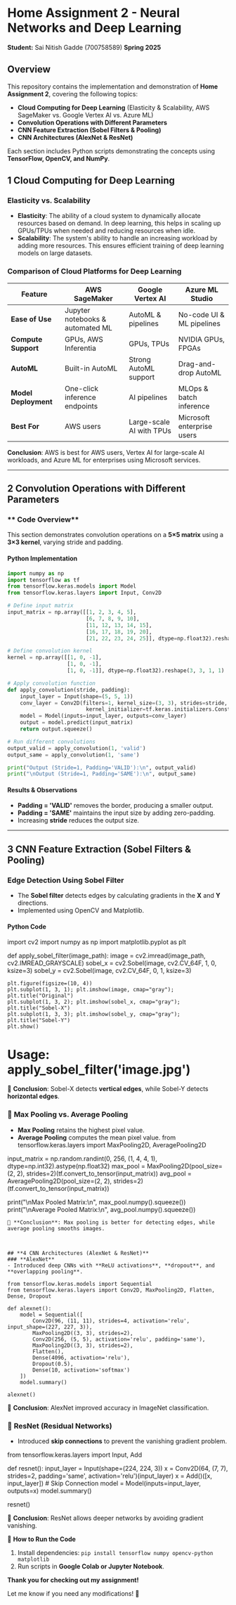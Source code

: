 # Home Assignment 2 - Neural Networks and Deep Learning 
**Student:** Sai Nitish Gadde (700758589)
**Spring 2025**


## Overview  
This repository contains the implementation and demonstration of **Home Assignment 2**, covering the following topics:  
- **Cloud Computing for Deep Learning** (Elasticity & Scalability, AWS SageMaker vs. Google Vertex AI vs. Azure ML)  
- **Convolution Operations with Different Parameters**  
- **CNN Feature Extraction (Sobel Filters & Pooling)**  
- **CNN Architectures (AlexNet & ResNet)**  

Each section includes Python scripts demonstrating the concepts using **TensorFlow, OpenCV, and NumPy**.


## **1️ Cloud Computing for Deep Learning**
###  **Elasticity vs. Scalability**
- **Elasticity**: The ability of a cloud system to dynamically allocate resources based on demand. In deep learning, this helps in scaling up GPUs/TPUs when needed and reducing resources when idle.  
- **Scalability**: The system's ability to handle an increasing workload by adding more resources. This ensures efficient training of deep learning models on large datasets.

###  **Comparison of Cloud Platforms for Deep Learning**
| Feature | AWS SageMaker | Google Vertex AI | Azure ML Studio |
|---------|-------------|----------------|-----------------|
| **Ease of Use** | Jupyter notebooks & automated ML | AutoML & pipelines | No-code UI & ML pipelines |
| **Compute Support** | GPUs, AWS Inferentia | GPUs, TPUs | NVIDIA GPUs, FPGAs |
| **AutoML** | Built-in AutoML | Strong AutoML support | Drag-and-drop AutoML |
| **Model Deployment** | One-click inference endpoints | AI pipelines | MLOps & batch inference |
| **Best For** | AWS users | Large-scale AI with TPUs | Microsoft enterprise users |

 **Conclusion**: AWS is best for AWS users, Vertex AI for large-scale AI workloads, and Azure ML for enterprises using Microsoft services.

---

## **2️ Convolution Operations with Different Parameters**
### ** Code Overview**
This section demonstrates convolution operations on a **5×5 matrix** using a **3×3 kernel**, varying stride and padding.

#### **Python Implementation**
```python
import numpy as np
import tensorflow as tf
from tensorflow.keras.models import Model
from tensorflow.keras.layers import Input, Conv2D

# Define input matrix
input_matrix = np.array([[1, 2, 3, 4, 5],
                         [6, 7, 8, 9, 10],
                         [11, 12, 13, 14, 15],
                         [16, 17, 18, 19, 20],
                         [21, 22, 23, 24, 25]], dtype=np.float32).reshape(1, 5, 5, 1)

# Define convolution kernel
kernel = np.array([[1, 0, -1],
                   [1, 0, -1],
                   [1, 0, -1]], dtype=np.float32).reshape(3, 3, 1, 1)

# Apply convolution function
def apply_convolution(stride, padding):
    input_layer = Input(shape=(5, 5, 1))
    conv_layer = Conv2D(filters=1, kernel_size=(3, 3), strides=stride, padding=padding,
                         kernel_initializer=tf.keras.initializers.Constant(kernel), use_bias=False)(input_layer)
    model = Model(inputs=input_layer, outputs=conv_layer)
    output = model.predict(input_matrix)
    return output.squeeze()

# Run different convolutions
output_valid = apply_convolution(1, 'valid')
output_same = apply_convolution(1, 'same')

print("Output (Stride=1, Padding='VALID'):\n", output_valid)
print("\nOutput (Stride=1, Padding='SAME'):\n", output_same)
```
####  **Results & Observations**
- **Padding = 'VALID'** removes the border, producing a smaller output.  
- **Padding = 'SAME'** maintains the input size by adding zero-padding.  
- Increasing **stride** reduces the output size.

---

## **3️ CNN Feature Extraction (Sobel Filters & Pooling)**
###  **Edge Detection Using Sobel Filter**
- The **Sobel filter** detects edges by calculating gradients in the **X** and **Y** directions.
- Implemented using OpenCV and Matplotlib.

####  **Python Code**
import cv2
import numpy as np
import matplotlib.pyplot as plt

def apply_sobel_filter(image_path):
    image = cv2.imread(image_path, cv2.IMREAD_GRAYSCALE)
    sobel_x = cv2.Sobel(image, cv2.CV_64F, 1, 0, ksize=3)
    sobel_y = cv2.Sobel(image, cv2.CV_64F, 0, 1, ksize=3)

    plt.figure(figsize=(10, 4))
    plt.subplot(1, 3, 1); plt.imshow(image, cmap="gray"); plt.title("Original")
    plt.subplot(1, 3, 2); plt.imshow(sobel_x, cmap="gray"); plt.title("Sobel-X")
    plt.subplot(1, 3, 3); plt.imshow(sobel_y, cmap="gray"); plt.title("Sobel-Y")
    plt.show()

# Usage: apply_sobel_filter('image.jpg')

📌 **Conclusion**: Sobel-X detects **vertical edges**, while Sobel-Y detects **horizontal edges**.

### 🔹 **Max Pooling vs. Average Pooling**
- **Max Pooling** retains the highest pixel value.
- **Average Pooling** computes the mean pixel value.
from tensorflow.keras.layers import MaxPooling2D, AveragePooling2D

input_matrix = np.random.randint(0, 256, (1, 4, 4, 1), dtype=np.int32).astype(np.float32)
max_pool = MaxPooling2D(pool_size=(2, 2), strides=2)(tf.convert_to_tensor(input_matrix))
avg_pool = AveragePooling2D(pool_size=(2, 2), strides=2)(tf.convert_to_tensor(input_matrix))

print("\nMax Pooled Matrix:\n", max_pool.numpy().squeeze())
print("\nAverage Pooled Matrix:\n", avg_pool.numpy().squeeze())
```
📌 **Conclusion**: Max pooling is better for detecting edges, while average pooling smooths images.



## **4️ CNN Architectures (AlexNet & ResNet)**
### **AlexNet**
- Introduced deep CNNs with **ReLU activations**, **dropout**, and **overlapping pooling**.

from tensorflow.keras.models import Sequential
from tensorflow.keras.layers import Conv2D, MaxPooling2D, Flatten, Dense, Dropout

def alexnet():
    model = Sequential([
        Conv2D(96, (11, 11), strides=4, activation='relu', input_shape=(227, 227, 3)),
        MaxPooling2D((3, 3), strides=2),
        Conv2D(256, (5, 5), activation='relu', padding='same'),
        MaxPooling2D((3, 3), strides=2),
        Flatten(),
        Dense(4096, activation='relu'),
        Dropout(0.5),
        Dense(10, activation='softmax')
    ])
    model.summary()

alexnet()
```
📌 **Conclusion**: AlexNet improved accuracy in ImageNet classification.

### 🔹 **ResNet (Residual Networks)**
- Introduced **skip connections** to prevent the vanishing gradient problem.

from tensorflow.keras.layers import Input, Add

def resnet():
    input_layer = Input(shape=(224, 224, 3))
    x = Conv2D(64, (7, 7), strides=2, padding='same', activation='relu')(input_layer)
    x = Add()([x, input_layer])  # Skip Connection
    model = Model(inputs=input_layer, outputs=x)
    model.summary()

resnet()

📌 **Conclusion**: ResNet allows deeper networks by avoiding gradient vanishing.



📌 **How to Run the Code**
1. Install dependencies: `pip install tensorflow numpy opencv-python matplotlib`
2. Run scripts in **Google Colab or Jupyter Notebook**.

**Thank you for checking out my assignment!**


Let me know if you need any modifications! 🚀
